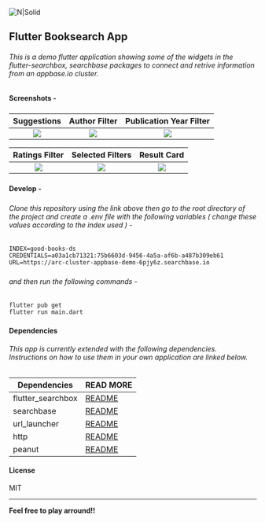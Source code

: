 ![N|Solid](https://dashboard.appbase.io/static/images/appbase.svg)

## Flutter Booksearch App
###### This is a demo flutter application showing some of the widgets in the flutter-searchbox, searchbase packages to connect and retrive information from an appbase.io cluster.
###
#### Screenshots -
###

 Suggestions             |  Author Filter            |  Publication Year Filter
:-------------------------:|:-------------------------:|:-------------------------:
![](https://www.dropbox.com/s/uvto2oucd72swha/SC2.png?raw=1)  |  ![](https://www.dropbox.com/s/emm1to02aw99vub/02.png?raw=1)  |  ![](https://www.dropbox.com/s/z33zwoyuudhapfz/03.png?raw=1)

 Ratings Filter             |  Selected Filters             |  Result Card
:-------------------------:|:-------------------------:|:-------------------------:
![](https://www.dropbox.com/s/6qu9nigcgsmaavk/04.png?raw=1)  |  ![](https://www.dropbox.com/s/0jgfy4qk0ys757x/SC3.png?raw=1)  |  ![](https://www.dropbox.com/s/abc2sqhguxk2704/SC1.png?raw=1)

###
#### Develop -
###

###### Clone this repository using the link above then go to the root directory of the project and create a .env file with the following variables ( change these values according to the index used ) -
###
```
INDEX=good-books-ds
CREDENTIALS=a03a1cb71321:75b6603d-9456-4a5a-af6b-a487b309eb61
URL=https://arc-cluster-appbase-demo-6pjy6z.searchbase.io
```
###

###### and then run the following commands -
###
```
flutter pub get
flutter run main.dart
```
###

#### Dependencies

###### This app is currently extended with the following dependencies. Instructions on how to use them in your own application are linked below.

| Dependencies | READ MORE |
| ------ | ------ |
| flutter_searchbox | [README](https://pub.dev/packages/flutter_searchbox) |
| searchbase | [README](https://pub.dev/packages/searchbase) |
| url_launcher | [README](https://pub.dev/packages/url_launcher) |
| http | [README](https://pub.dev/packages/http) |
| peanut | [README](https://pub.dev/packages/peanut) |


#### License

MIT

-----------

**Feel free to play arround!!**


